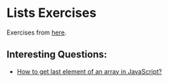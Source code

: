 # Lists Exercises

Exercises from [here](https://www.geeksforgeeks.org/python-list-exercise).

## Interesting Questions:

- [How to get last element of an array in JavaScript?](https://flaviocopes.com/how-to-get-last-item-array-javascript)
